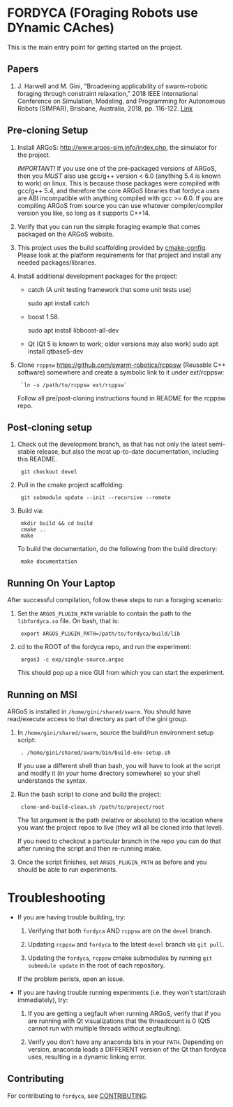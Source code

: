 # FORDYCA (FOraging Robots use DYnamic CAches)

This is the main entry point for getting started on the project.

## Papers

1. J. Harwell and M. Gini, "Broadening applicability of swarm-robotic foraging
   through constraint relaxation," 2018 IEEE International Conference on
   Simulation, Modeling, and Programming for Autonomous Robots (SIMPAR), Brisbane,
   Australia, 2018, pp. 116-122.
   [Link](http://ieeexplore.ieee.org/stamp/stamp.jsp?tp=&arnumber=8376280&isnumber=8376259)

## Pre-cloning Setup

1. Install ARGoS: http://www.argos-sim.info/index.php, the simulator
   for the project.

   *IMPORTANT!* If you use one of the pre-packaged versions of ARGoS, then you
   _MUST_ also use gcc/g++ version < 6.0 (anything 5.4 is known to work) on
   linux. This is because those packages were compiled with gcc/g++ 5.4, and
   therefore the core ARGoS libraries that fordyca uses are ABI incompatible
   with anything compiled with gcc >= 6.0. If you are compiling ARGoS from
   source you can use whatever compiler/compiler version you like, so long as it
   supports C++14.

2. Verify that you can run the simple foraging example that comes
   packaged on the ARGoS website.

3. This project uses the build scaffolding provided by
   [cmake-config](https://github.com/jharwell/cmake-config). Please
   look at the platform requirements for that project and install any
   needed packages/libraries.

4. Install additional development packages for the project:

   - catch (A unit testing framework that some unit tests use)

        sudo apt install catch
   - boost 1.58.

        sudo apt install libboost-all-dev

    - Qt (Qt 5 is known to work; older versions may also work)
            sudo apt install qtbase5-dev

5. Clone `rcppsw` https://github.com/swarm-robotics/rcppsw (Reusable
   C++ software) somewhere and create a symbolic link to it under ext/rcppsw:

        `ln -s /path/to/rcppsw ext/rcppsw`

   Follow all pre/post-cloning instructions found in README for the rcppsw repo.

## Post-cloning setup

1. Check out the development branch, as that has not only the latest semi-stable
   release, but also the most up-to-date documentation, including this README.

        git checkout devel

2. Pull in the cmake project scaffolding:

        git submodule update --init --recursive --remote

3. Build via:

        mkdir build && cd build
        cmake ..
        make

   To build the documentation, do the following from the build directory:

        make documentation

## Running On Your Laptop

After successful compilation, follow these steps to run a foraging scenario:

1. Set the `ARGOS_PLUGIN_PATH` variable to contain the path to the
   `libfordyca.so` file. On bash, that is:

        export ARGOS_PLUGIN_PATH=/path/to/fordyca/build/lib


2. cd to the ROOT of the fordyca repo, and run the experiment:

        argos3 -c exp/single-source.argos

   This should pop up a nice GUI from which you can start the experiment.

## Running on MSI

ARGoS is installed in `/home/gini/shared/swarm`. You should have read/execute
access to that directory as part of the gini group.

1. In `/home/gini/shared/swarm`, source the build/run environment setup
   script:

        . /home/gini/shared/swarm/bin/build-env-setup.sh

   If you use a different shell than bash, you will have to look at the script
   and modify it (in *your* home directory somewhere) so your shell understands
   the syntax.

2. Run the bash script to clone and build the project:

        clone-and-build-clean.sh /path/to/project/root

   The 1st argument is the path (relative or absolute) to the location where you
   want the project repos to live (they will all be cloned into that level).

   If you need to checkout a particular branch in the repo you can do that after
   running the script and then re-running make.

3. Once the script finishes, set `ARGOS_PLUGIN_PATH` as before and you should be
   able to run experiments.

# Troubleshooting

- If you are having trouble building, try:

  1. Verifying that both `fordyca` AND `rcppsw` are on the `devel` branch.

  2. Updating `rcppsw` and `fordyca` to the latest `devel` branch via `git
     pull`.

  2. Updating the `fordyca`, `rcppsw` cmake submodules by running `git submodule
     update` in the root of each repository.


  If the problem perists, open an issue.

- If you are having trouble running experiments (i.e. they won't start/crash
  immediately), try:

  1. If you are getting a segfault when running ARGoS, verify that if you are
     running with Qt visualizations that the threadcount is 0 (Qt5 cannot run
     with multiple threads without segfaulting).

  2. Verify you don't have any anaconda bits in your `PATH`. Depending on
     version, anaconda loads a DIFFERENT version of the Qt than fordyca uses,
     resulting in a dynamic linking error.

## Contributing

For contributing to `fordyca`, see
[CONTRIBUTING](https://github.com/swarm-robotics/rcppsw/blob/master/docs/CONTRIBUTING.md).
